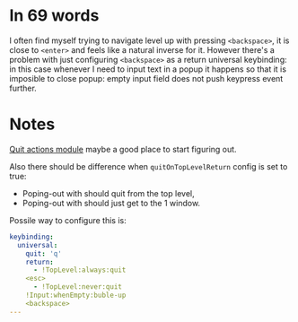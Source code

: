 # In 69 words
I often find myself trying to navigate level up with pressing `<backspace>`, it is close to `<enter>` and feels like a natural inverse for it. However there's a problem with just configuring `<backspace>` as a return universal keybinding: in this case whenever I need to input text in a popup it happens so that it is imposible to close popup: empty input field does not push keypress event further.

# Notes
[Quit actions module](https://github.com/jesseduffield/lazygit/blob/2b26b380b6ac40d3acfbf0446237990c11e5e0d2/pkg/gui/controllers/quit_actions.go#L51C26-L51C32) maybe a good place to start figuring out.

Also there should be difference when `quitOnTopLevelReturn` config is set to true:
- Poping-out with <esc> should quit from the top level,
- Poping-out with <backspace> should just get to the 1 window.

Possile way to configure this is:
```yaml
keybinding:
  universal:
    quit: 'q'
    return:
      - !TopLevel:always:quit
	<esc>
      - !TopLevel:never:quit
	!Input:whenEmpty:buble-up
	<backspace>
---
```
